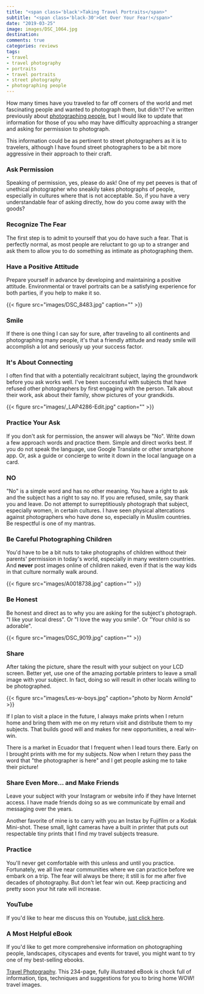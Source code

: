 ```yaml
---
title: "<span class='black'>Taking Travel Portraits</span>"
subtitle: "<span class='black-30'>Get Over Your Fear!</span>"
date: "2019-03-25"
image: images/DSC_1064.jpg
destination:
comments: true
categories: reviews
tags:
- travel
- travel photography
- portraits
- travel portraits
- street photography
- photographing people
---
```


How many times have you traveled to far off corners of the world and met fascinating people and wanted to photograph them, but didn't? I've written previously about [photographing people](https://lesterpickerphoto.com/2010/02/13/photographing-people/), but I would like to update that information for those of you who may have difficulty approaching a stranger and asking for permission to photograph. 

This information could be as pertinent to street photographers as it is to travelers, although I have found street photographers to be a bit more aggressive in their approach to their craft. 

### Ask Permission

Speaking of permission, yes, please do ask! One of my pet peeves is that of unethical photographer who sneakily takes photographs of people, especially in cultures where that is not acceptable. So, if you have a very understandable fear of asking directly, how do you come away with the goods?  

### Recognize The Fear

The first step is to admit to yourself that you do have such a fear. That is perfectly normal, as most people are reluctant to go up to a stranger and ask them to allow you to do something as intimate as photographing them. 

### Have a Positive Attitude

Prepare yourself in advance by developing and maintaining a positive attitude. Environmental or travel portraits can be a satisfying experience for both parties, if you help to make it so. 

{{< figure src="images/DSC_8483.jpg" caption="" >}}

### Smile

If there is one thing I can say for sure, after traveling to all continents and photographing many people, it's that a friendly attitude and ready smile will accomplish a lot and seriously up your success factor. 

### It's About Connecting

I often find that with a potentially recalcitrant subject, laying the groundwork before you ask works well. I've been successful with subjects that have refused other photographers by first engaging with the person. Talk about their work, ask about their family, show pictures of your grandkids. 

{{< figure src="images/_LAP4286-Edit.jpg" caption="" >}}

### Practice Your Ask

If you don't ask for permission, the answer will always be "No". Write down a few approach words and practice them. Simple and direct works best. If you do not speak the language, use Google Translate or other smartphone app. Or, ask a guide or concierge to write it down in the local language on a card. 

### NO

"No" is a simple word and has no other meaning. You have a right to ask and the subject has a right to say no. If you are refused, smile, say thank you and leave. Do not attempt to surreptitiously photograph that subject, especially women, in certain cultures. I have seen physical altercations against photographers who have done so, especially in Muslim countries. Be respectful is one of my mantras. 

### Be Careful Photographing Children

You'd have to be a bit nuts to take photographs of children without their parents' permission in today's world, especially in many western countries. And **never** post images online of children naked, even if that is the way kids in that culture normally walk around. 

{{< figure src="images/A0018738.jpg" caption="" >}}

### Be Honest

Be honest and direct as to why you are asking for the subject's photograph. "I like your local dress". Or "I love the way you smile". Or "Your child is so adorable".

{{< figure src="images/DSC_9019.jpg" caption="" >}}

### Share

After taking the picture, share the result with your subject on your LCD screen. Better yet, use one of the amazing portable printers to leave a small image with your subject. In fact, doing so will result in other locals willing to be photographed. 

{{< figure src="images/Les-w-boys.jpg" caption="photo by Norm Arnold" >}}

If I plan to visit a place in the future, I always make prints when I return home and bring them with me on my return visit and distribute them to my subjects. That builds good will and makes for new opportunities, a real win-win. 

There is a market in Ecuador that I frequent when I lead tours there. Early on I brought prints with me for my subjects. Now when I return they pass the word that "the photographer is here" and I get people asking me to take their picture!

### Share Even More… and Make Friends

Leave your subject with your Instagram or website info if they have Internet access. I have made friends doing so as we communicate by email and messaging over the years. 

Another favorite of mine is to carry with you an Instax by Fujifilm or a Kodak Mini-shot. These small, light cameras have a built in printer that puts out respectable tiny prints that I find my travel subjects treasure. 

### Practice

You'll never get comfortable with this unless and until you practice. Fortunately, we all live near communities where we can practice before we embark on a trip. The fear will always be there; it still is for me after five decades of photography. But don't let fear win out. Keep practicing and pretty soon your hit rate will increase. 

### YouTube

If you'd like to hear me discuss this on Youtube, [just click here](https://youtu.be/WitNpUQ4btw). 

### A Most Helpful eBook

If you'd like to get more comprehensive information on photographing people, landscapes, cityscapes and events for travel, you might want to try one of my best-selling ebooks. 

[Travel Photography](https://lesterpickerphoto.com/products/travel-photography-ebook/). This 234-page, fully illustrated eBook is chock full of information, tips, techniques and suggestions for you to bring home WOW! travel images. 
